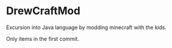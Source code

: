 # DrewCraftMod
Excursion into Java language by modding minecraft with the kids.

Only items in the first commit.
